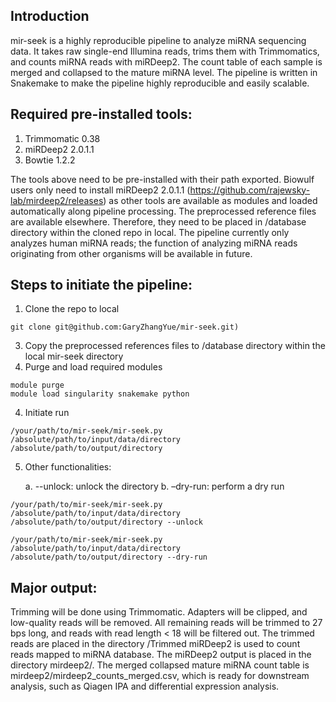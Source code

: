 ## Introduction
mir-seek is a highly reproducible pipeline to analyze miRNA sequencing data. It takes raw single-end Illumina reads, trims them with Trimmomatics, and counts miRNA reads with miRDeep2. The count table of each sample is merged and collapsed to the mature miRNA level. The pipeline is written in Snakemake to make the pipeline highly reproducible and easily scalable.

## Required pre-installed tools:
1. Trimmomatic 0.38
2. miRDeep2 2.0.1.1
3. Bowtie 1.2.2

The tools above need to be pre-installed with their path exported. Biowulf users only need to install miRDeep2 2.0.1.1 (https://github.com/rajewsky-lab/mirdeep2/releases) as other tools are available as modules and loaded automatically along pipeline processing.
The preprocessed reference files are available elsewhere. Therefore, they need to be placed in /database directory within the cloned repo in local. The pipeline currently only analyzes human miRNA reads; the function of analyzing miRNA reads originating from other organisms will be available in future.

## Steps to initiate the pipeline:
1. Clone the repo to local 
```
git clone git@github.com:GaryZhangYue/mir-seek.git)
```
3. Copy the preprocessed references files to /database directory within the local mir-seek directory
4. Purge and load required modules
```
module purge
module load singularity snakemake python
```
4. Initiate run
```
/your/path/to/mir-seek/mir-seek.py /absolute/path/to/input/data/directory /absolute/path/to/output/directory
```
5. Other functionalities:

      a. --unlock: unlock the directory
      b. –dry-run: perform a dry run
```
/your/path/to/mir-seek/mir-seek.py /absolute/path/to/input/data/directory /absolute/path/to/output/directory --unlock 

/your/path/to/mir-seek/mir-seek.py /absolute/path/to/input/data/directory /absolute/path/to/output/directory --dry-run 
```

## Major output:
Trimming will be done using Trimmomatic. Adapters will be clipped, and low-quality reads will be removed. All remaining reads will be trimmed to 27 bps long, and reads with read length < 18 will be filtered out. The trimmed reads are placed in the directory /Trimmed
miRDeep2 is used to count reads mapped to miRNA database. The miRDeep2 output is placed in the directory mirdeep2/. The merged collapsed mature miRNA count table is mirdeep2/mirdeep2_counts_merged.csv, which is ready for downstream analysis, such as Qiagen IPA and differential expression analysis.
